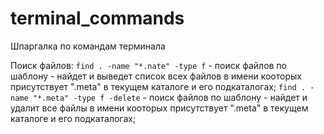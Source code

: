 # terminal_commands
Шпаргалка по командам терминала

Поиск файлов:
```find . -name "*.nate" -type f``` - поиск файлов по шаблону - найдет и выведет список всех файлов в имени кооторых присутствует ".meta" в текущем каталоге и его подкаталогах;
```find . -name "*.meta" -type f -delete``` - поиск файлов по шаблону - найдет и удалит все файлы в имени кооторых присутствует ".meta" в текущем каталоге и его подкаталогах;
